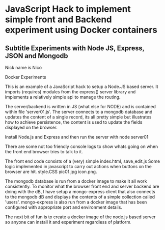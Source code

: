 # JavaScript Hack to implement simple front and Backend experiment using Docker containers
## Subtitle  Experiments with Node JS, Express, JSON and Mongodb

Nick name is Nico

Docker Experiments 

This is an example of a JavaScript hack to setup a Node.JS based server. It imports (requires)
modules from the express() server library and implements a relatively simple api to manage the
routing.  

The server/backend is written in JS (what else for NODE) and is contained within file 'server01.js'. 
The server connects to a mongodb database and updates the content of a single record, its all pretty simple 
but illustrates how to achieve persistence, the content is used to update the fields displayed on the browser.

Install Node.js and Express and then run the server with
node server01

There are some not too friendly console logs to show whats going on when the front end
browser tries to talk to it.

The front end code consists of a (very) simple 
index.html, 
save_edit.js    Some logic implemented in javascript to carry out actions when buttons on the browser are hit.
style.CSS
pic01.jpg
icon.png.

The mongodb database is run from a docker image to make it all work consistently.
To monitor what the browser front end and server backend are doing with the dB, I have setup a mongo-express client
that also connects to the mongodb dB and displays the contents of a simple collection called 'users'.
mongo-express is also run from a docker image that has been configured with appropriate port and environment details.

The next bit of fun is to create a docker image of the node.js based server so anyone 
can install it and experiment regardless of platform.
